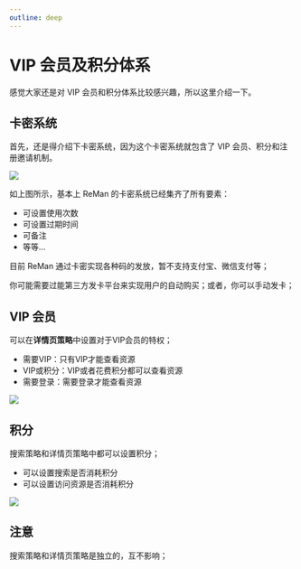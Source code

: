 ```yaml
---
outline: deep
---
```



# VIP 会员及积分体系

感觉大家还是对 VIP 会员和积分体系比较感兴趣，所以这里介绍一下。


##  卡密系统 

首先，还是得介绍下卡密系统，因为这个卡密系统就包含了 VIP 会员、积分和注册邀请机制。

![](/images/vip-coin/2024-08-05_220319.png)

如上图所示，基本上 ReMan 的卡密系统已经集齐了所有要素：

- 可设置使用次数
- 可设置过期时间
- 可备注
- 等等...


目前 ReMan 通过卡密实现各种码的发放，暂不支持支付宝、微信支付等；

你可能需要过能第三方发卡平台来实现用户的自动购买；或者，你可以手动发卡；


## VIP 会员

可以在**详情页策略**中设置对于VIP会员的特权；

- 需要VIP：只有VIP才能查看资源
- VIP或积分：VIP或者花费积分都可以查看资源
- 需要登录：需要登录才能查看资源

![](/images/vip-coin/2024-08-05_220617.png)

## 积分

搜索策略和详情页策略中都可以设置积分；

- 可以设置搜索是否消耗积分
- 可以设置访问资源是否消耗积分

![](/images/vip-coin/2024-08-05_220808.png)

## 注意

搜索策略和详情页策略是独立的，互不影响；